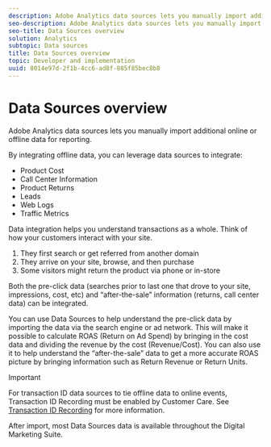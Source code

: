 ```yaml
---
description: Adobe Analytics data sources lets you manually import additional online or offline data for reporting.
seo-description: Adobe Analytics data sources lets you manually import additional online or offline data for reporting.
seo-title: Data Sources overview
solution: Analytics
subtopic: Data sources
title: Data Sources overview
topic: Developer and implementation
uuid: 8014e97d-2f1b-4cc6-ad8f-885f85bec8b8
---
```


# Data Sources overview

Adobe Analytics data sources lets you manually import additional online or offline data for reporting.

By integrating offline data, you can leverage data sources to integrate:

* Product Cost 
* Call Center Information 
* Product Returns 
* Leads 
* Web Logs 
* Traffic Metrics

Data integration helps you understand transactions as a whole. Think of how your customers interact with your site.

1. They first search or get referred from another domain 
1. They arrive on your site, browse, and then purchase 
1. Some visitors might return the product via phone or in-store

Both the pre-click data (searches prior to last one that drove to your site, impressions, cost, etc) and “after-the-sale” information (returns, call center data) can be integrated.

You can use Data Sources to help understand the pre-click data by importing the data via the search engine or ad network. This will make it possible to calculate ROAS (Return on Ad Spend) by bringing in the cost data and dividing the revenue by the cost (Revenue/Cost). You can also use it to help understand the “after-the-sale” data to get a more accurate ROAS picture by bringing information such as Return Revenue or Return Units.

>[!IMPORTANT]
>
>For transaction ID data sources to tie offline data to online events, Transaction ID Recording must be enabled by Customer Care. See [Transaction ID Recording](../../import/c-data-sources/datasrc-integrating-offline-data.md#section_30D6D47AEC0F4A36B87EBFE4C858F20C) for more information.

After import, most Data Sources data is available throughout the Digital Marketing Suite. 
